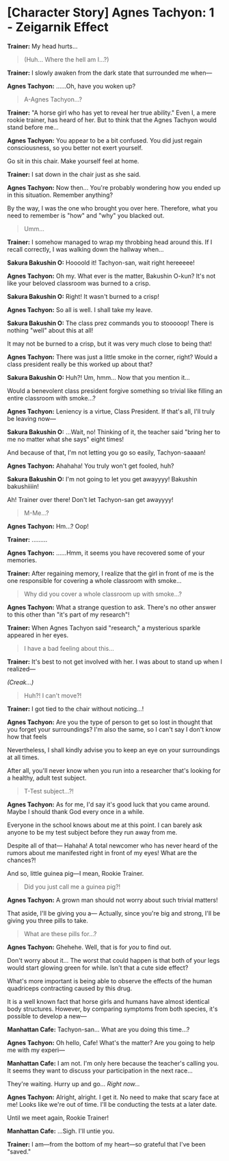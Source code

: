 # [Character Story] Agnes Tachyon: 1 - Zeigarnik Effect

**Trainer:** My head hurts...

> (Huh... Where the hell am I...?)

**Trainer:** I slowly awaken from the dark state that surrounded me when—

**Agnes Tachyon:** ......Oh, have you woken up?

> A-Agnes Tachyon...?

**Trainer:** "A horse girl who has yet to reveal her true ability." Even I, a mere rookie trainer, has heard of her. But to think that the Agnes Tachyon would stand before me...

**Agnes Tachyon:** You appear to be a bit confused. You did just regain consciousness, so you better not exert yourself.

Go sit in this chair. Make yourself feel at home.

**Trainer:** I sat down in the chair just as she said.

**Agnes Tachyon:** Now then... You're probably wondering how you ended up in this situation. Remember anything?

By the way, I was the one who brought you over here. Therefore, what you need to remember is "how" and "why" you blacked out.

> Umm...

**Trainer:** I somehow managed to wrap my throbbing head around this. If I recall correctly, I was walking down the hallway when...

**Sakura Bakushin O:** Hoooold it! Tachyon-san, wait right hereeeee!

**Agnes Tachyon:** Oh my. What ever is the matter, Bakushin O-kun? It's not like your beloved classroom was burned to a crisp.

**Sakura Bakushin O:** Right! It wasn't burned to a crisp!

**Agnes Tachyon:** So all is well. I shall take my leave.

**Sakura Bakushin O:** The class prez commands you to stooooop! There is nothing "well" about this at all!

It may not be burned to a crisp, but it was very much close to being that!

**Agnes Tachyon:** There was just a little smoke in the corner, right? Would a class president really be this worked up about that?

**Sakura Bakushin O:** Huh?! Um, hmm... Now that you mention it...

Would a benevolent class president forgive something so trivial like filling an entire classroom with smoke...?

**Agnes Tachyon:** Leniency is a virtue, Class President. If that's all, I'll truly be leaving now—

**Sakura Bakushin O:** ...Wait, no! Thinking of it, the teacher said "bring her to me no matter what she says" eight times!

And because of that, I'm not letting you go so easily, Tachyon-saaaan!

**Agnes Tachyon:** Ahahaha! You truly won't get fooled, huh?

**Sakura Bakushin O:** I'm not going to let you get awayyyy! Bakushin bakushiiiin!

Ah! Trainer over there! Don't let Tachyon-san get awayyyy!

> M-Me...?

**Agnes Tachyon:** Hm...? Oop!

**Trainer:** .........

**Agnes Tachyon:** ......Hmm, it seems you have recovered some of your memories.

**Trainer:** After regaining memory, I realize that the girl in front of me is the one responsible for covering a whole classroom with smoke...

> Why did you cover a whole classroom up with smoke...?

**Agnes Tachyon:** What a strange question to ask. There's no other answer to this other than "it's part of my research"!

**Trainer:** When Agnes Tachyon said "research," a mysterious sparkle appeared in her eyes.

> I have a bad feeling about this...

**Trainer:** It's best to not get involved with her. I was about to stand up when I realized—

*(Creak...)*

> Huh?! I can't move?!

**Trainer:** I got tied to the chair without noticing...!

**Agnes Tachyon:** Are you the type of person to get so lost in thought that you forget your surroundings? I'm also the same, so I can't say I don't know how that feels

Nevertheless, I shall kindly advise you to keep an eye on your surroundings at all times.

After all, you'll never know when you run into a researcher that's looking for a healthy, adult test subject.

> T-Test subject...?!

**Agnes Tachyon:** As for me, I'd say it's good luck that you came around. Maybe I should thank God every once in a while.

Everyone in the school knows about me at this point. I can barely ask anyone to be my test subject before they run away from me.

Despite all of that— Hahaha! A total newcomer who has never heard of the rumors about me manifested right in front of my eyes! What are the chances?!

And so, little guinea pig—I mean, Rookie Trainer.

> Did you just call me a guinea pig?!

**Agnes Tachyon:** A grown man should not worry about such trivial matters!

That aside, I'll be giving you a— Actually, since you're big and strong, I'll be giving you three pills to take.

> What are these pills for...?

**Agnes Tachyon:** Ghehehe. Well, that is for *you* to find out.

Don't worry about it... The worst that could happen is that both of your legs would start glowing green for while. Isn't that a cute side effect?

What's more important is being able to observe the effects of the human quadriceps contracting caused by this drug.

It is a well known fact that horse girls and humans have almost identical body structures. However, by comparing symptoms from both species, it's possible to develop a new—

**Manhattan Cafe:** Tachyon-san... What are you doing this time...?

**Agnes Tachyon:** Oh hello, Cafe! What's the matter? Are you going to help me with my experi—

**Manhattan Cafe:** I am not. I'm only here because the teacher's calling you. It seems they want to discuss your participation in the next race...

They're waiting. Hurry up and go... *Right now...*

**Agnes Tachyon:** Alright, alright. I get it. No need to make that scary face at me! Looks like we're out of time. I'll be conducting the tests at a later date.

Until we meet again, Rookie Trainer!

**Manhattan Cafe:** ...Sigh. I'll untie you.

**Trainer:** I am—from the bottom of my heart—so grateful that I've been "saved."

